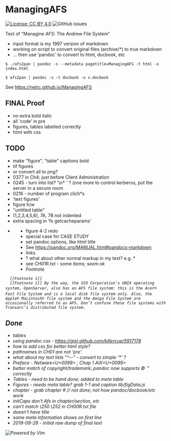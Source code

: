 # ManagingAFS

[![License: CC BY 4.0](https://img.shields.io/badge/License-CC%20BY%204.0-lightgrey.svg)](https://creativecommons.org/licenses/by/4.0/) ![GitHub issues](https://img.shields.io/github/issues-raw/netrc/ManagingAFS)

Text of "Managine AFS: The Andrew File System"

* input format is my 1997 version of markdown
* working on script to convert original files (archive/*) to true markdown
* ... then use 'pandoc' to convert to html, docbook, etc

```
$ ./afs2pan | pandoc -s --metadata pagetitle=ManagingAFS -t html -o index.html

$ afs2pan | pandoc -s -t docbook -o x.docbook
```

See https://netrc.github.io/ManagingAFS

## FINAL Proof
* no extra bold italic
* all 'code' in pre
* figures, tables labelled correctly
* html with css

## TODO
* make "figure", "table" captions bold
* tif figures
* or convert all to png?
* 0377 in Ch4; just before Client Administration
* 0245 - turn into list? '\n* ' ? (one more to control kerberos, put the server in a secure room
* 0216 - number of program clich*s
* 'text figures'
* figure h/w
* "untitled table"
* (1,2,3,4,5,6), 7A, 7B not indented
* extra spacing in 'fs getcacheparams'
* <dir needs to change
* figure 4-2 redo
* special case for CASE STUDY
* set pandoc options, like html title
* See https://pandoc.org/MANUAL.html#pandocs-markdown
* links
* ? what about other normal markup in my text? e.g. * 
* see CH01R.txt  - some <I> items; seem ok
* Footnote
```
  [[Footnote 1]]
  [[Footnote 1]] By the way, the SCO Corporation’s UNIX operating system, OpenServer, also has an AFS file system: this is the Acer© Fast File System and is a local disk file system only. Also, the Apple© Macintosh© file system and the Amiga File System are occasionally referred to as AFS. Don’t confuse these file systems with Transarc’s distributed file system.
```

## Done
* tables
* using pandoc.css - https://gist.github.com/killercup/5917178
* how to add css for better html style?
* pathnames in CH01 are not 'pre'. 
* what about my text lists "^--"  - convert to simple '*' ?
* Preface - Netware<U+0099> ; Chap 1 AIX<U+0099>
* better match of copyright/trademark; pandoc now supports &copy; &trade; correctly
* Tables - need to be hand done; added to meta table
* Figures - needs meta table? grab 1-1 and caption   lib/figData.js
* chapter - grab chapter # // not done; not how pandoc/docbook/etc work
* initCaps don't Afs in chapter/section, etc
* can't match \250 \252 in CH00R.txt file
* doesn't have title
* some meta information shows on first line
* 2019-09-28 - initial raw dump of final text

![Powered by Vim](https://www.vim.org/images/vim_created.gif)

